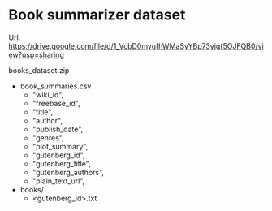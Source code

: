 # Book summarizer dataset

Url: https://drive.google.com/file/d/1_VcbD0myufhWMaSyYBp73yjgf5OJFQB0/view?usp=sharing

books_dataset.zip
*  book_summaries.csv
      * "wiki_id",
      * "freebase_id",
      * "title",
      * "author",
      * "publish_date",
      * "genres",
      * "plot_summary",
      * "gutenberg_id",
      * "gutenberg_title",
      * "gutenberg_authors",
      * "plain_text_url",
* books/
    * <gutenberg_id>.txt
